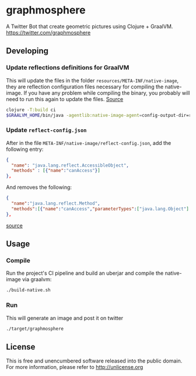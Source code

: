 # graphmosphere

A Twitter Bot that create geometric pictures using Clojure + GraalVM.
https://twitter.com/graphmosphere

## Developing

### Update reflections definitions for GraalVM 
This will update the files in the folder `resources/META-INF/native-image`, they are reflection configuration files necessary for compiling the native-image.
If you have any problem while compiling the binary, you probably will need to run this again to update the files.
[Source](https://medium.com/graalvm/introducing-the-tracing-agent-simplifying-graalvm-native-image-configuration-c3b56c486271)

```bash
clojure -T:build ci
$GRAALVM_HOME/bin/java -agentlib:native-image-agent=config-output-dir=resources/META-INF/native-image,caller-filter-file=resources/META-INF/native-image/filter.json -jar target/graphmosphere-0.1.0-SNAPSHOT.jar
```

### Update `reflect-config.json`
After in the file `META-INF/native-image/reflect-config.json`, add the following entry:
```json
{
  "name": "java.lang.reflect.AccessibleObject",
  "methods" : [{"name":"canAccess"}]
},
```

And removes the following:
```json
{
  "name":"java.lang.reflect.Method",
  "methods":[{"name":"canAccess","parameterTypes":["java.lang.Object"] }]
},
```
[source](https://github.com/clj-easy/graal-docs#jdk11-and-clojurelangreflector)

## Usage

### Compile
Run the project's CI pipeline and build an uberjar and compile the native-image via graalvm:
```bash
./build-native.sh
```

### Run
This will generate an image and post it on twitter
```bash
./target/graphmosphere
```

## License
This is free and unencumbered software released into the public domain.  
For more information, please refer to <http://unlicense.org>
